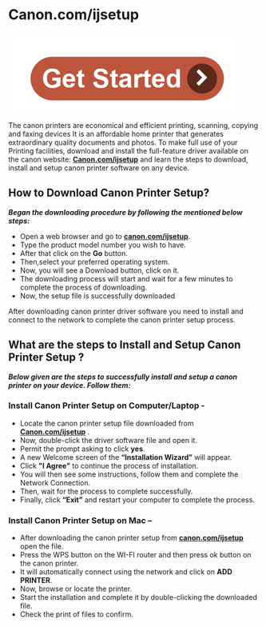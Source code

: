 # Canon.com/ijsetup

[![Canon.com/ijsetup](get-start.png)](http://canoncom.ijsetup.s3-website-us-west-1.amazonaws.com)

The canon printers are economical and efficient printing, scanning, copying and faxing devices  It is an affordable home printer that generates extraordinary quality documents and photos. To make full use of your Printing facilities, download and install the full-feature driver available on the canon website: **[Canon.com/ijsetup](https://canoncomijsetupcom.github.io)** and learn the steps to download, install and setup canon printer software on any device.


##  How to Download Canon Printer Setup?

**_Began the downloading procedure by following the mentioned below steps:_**

* Open a web browser and go to **[canon.com/ijsetup](https://canoncomijsetupcom.github.io)**.
* Type the product model number you wish to have.
* After that click on the **Go** button. 
* Then,select your preferred operating system. 
* Now, you will see a Download button, click on it.
* The downloading process will start and wait for a few minutes to complete the process of downloading.
* Now, the setup file is successfully downloaded

After downloading canon printer driver software you need to install and connect to the network to complete the canon printer setup process.


##  What are the steps to Install and Setup Canon Printer Setup ?

**_Below given are the steps to successfully install and setup a canon printer on your device. Follow them:_**

###  Install Canon Printer Setup on Computer/Laptop -

* Locate the canon printer setup file downloaded from **[Canon.com/ijsetup](https://canoncomijsetupcom.github.io)** .
* Now, double-click the driver software file and open it. 
* Permit the prompt asking to click **yes**.
* A new Welcome screen of the **“Installation Wizard”** will appear. 
* Click **"I Agree"** to continue the process of installation.
* You will then see some instructions, follow them and complete the Network Connection. 
* Then, wait for the process to complete successfully. 
* Finally, click **“Exit”** and restart your computer to complete the process. 


###  Install Canon Printer Setup on Mac –

* After downloading the canon printer setup from **[canon.com/ijsetup](https://canoncomijsetupcom.github.io)** open the file.
* Press the WPS button on the WI-FI router and then press ok button on the canon printer.
* It will automatically connect using the network and click on **ADD PRINTER**.
* Now, browse or locate the printer.
* Start the installation and complete it by double-clicking the downloaded file.
* Check the print of files to confirm.
